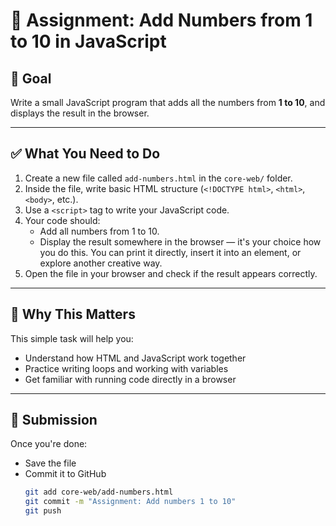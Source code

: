 # 📘 Assignment: Add Numbers from 1 to 10 in JavaScript

## 🧠 Goal

Write a small JavaScript program that adds all the numbers from **1 to 10**, and displays the result in the browser.

---

## ✅ What You Need to Do

1. Create a new file called `add-numbers.html` in the `core-web/` folder.
2. Inside the file, write basic HTML structure (`<!DOCTYPE html>`, `<html>`, `<body>`, etc.).
3. Use a `<script>` tag to write your JavaScript code.
4. Your code should:
   - Add all numbers from 1 to 10.
   - Display the result somewhere in the browser — it's your choice how you do this. You can print it directly, insert it into an element, or explore another creative way.
5. Open the file in your browser and check if the result appears correctly.

---

## 🧭 Why This Matters

This simple task will help you:

- Understand how HTML and JavaScript work together
- Practice writing loops and working with variables
- Get familiar with running code directly in a browser

---

## 📝 Submission

Once you're done:

- Save the file
- Commit it to GitHub
  ```bash
  git add core-web/add-numbers.html
  git commit -m "Assignment: Add numbers 1 to 10"
  git push
  ```
